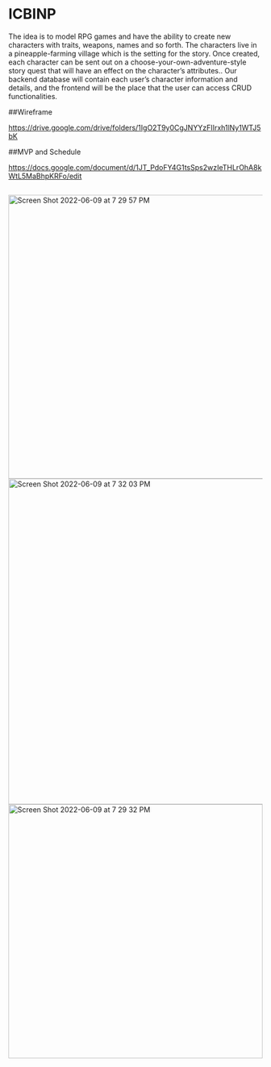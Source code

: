 # ICBINP

The idea is to model RPG games and have the ability to create new characters with traits, weapons, names and so forth. The characters live in a pineapple-farming village which is the setting for the story. Once created, each character can be sent out on a choose-your-own-adventure-style story quest that will have an effect on the character’s attributes..
Our backend database will contain each user’s character information and details, and the frontend will be the place that the user can access CRUD functionalities.


##Wireframe

https://drive.google.com/drive/folders/1IgO2T9y0CgJNYYzFIIrxh1lNy1WTJ5bK

##MVP and Schedule

https://docs.google.com/document/d/1JT_PdoFY4G1tsSps2wzIeTHLrOhA8kWtL5MaBhpKRFo/edit

##

<img width="563" alt="Screen Shot 2022-06-09 at 7 29 57 PM" src="https://user-images.githubusercontent.com/102939918/172979669-7faeec37-aa0e-4349-a4b2-a622cc701015.png">

<img width="646" alt="Screen Shot 2022-06-09 at 7 32 03 PM" src="https://user-images.githubusercontent.com/102939918/172979554-8d96d312-be92-4168-b6f9-ed5ed3927223.png">

<img width="504" alt="Screen Shot 2022-06-09 at 7 29 32 PM" src="https://user-images.githubusercontent.com/102939918/172979809-785f3f2e-c8b2-4908-b16c-7b2bbd1eb623.png">
